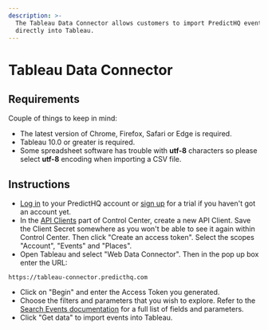 ```yaml
---
description: >-
  The Tableau Data Connector allows customers to import PredictHQ events
  directly into Tableau.
---
```


# Tableau Data Connector

## Requirements

Couple of things to keep in mind:

* The latest version of Chrome, Firefox, Safari or Edge is required.
* Tableau 10.0 or greater is required.
* Some spreadsheet software has trouble with **utf-8** characters so please select **utf-8** encoding when importing a CSV file.

## Instructions

* [Log in](https://control.predicthq.com/) to your PredictHQ account or [sign up](https://signup.predicthq.com/) for a trial if you haven't got an account yet.
* In the [API Clients](https://control.predicthq.com/clients) part of Control Center, create a new API Client. Save the Client Secret somewhere as you won't be able to see it again within Control Center. Then click "Create an access token". Select the scopes "Account", "Events" and "Places".
* Open Tableau and select "Web Data Connector". Then in the pop up box enter the URL:

```
https://tableau-connector.predicthq.com
```

* Click on "Begin" and enter the Access Token you generated.
* Choose the filters and parameters that you wish to explore. Refer to the [Search Events documentation](../api/events/search-events.md) for a full list of fields and parameters.
* Click "Get data" to import events into Tableau.
